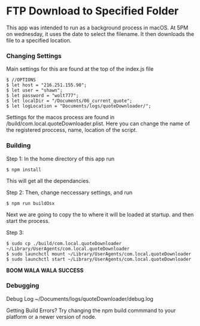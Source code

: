 # FTP Download to Specified Folder

This app was intended to run as a background process in macOS. 
At 5PM on wednesday, it uses the date to select the filename. 
It then downloads the file to a specified location.

### Changing Settings

Main settings for this are found at the top of the index.js file

    $ //OPTIONS
    $ let host = "216.251.155.90";
    $ let user = "shawn";
    $ let password = "wolt777";
    $ let localDir = "/Documents/06_current_quote";
    $ let logLocation = "Documents/logs/quoteDownloader/";

Settings for the macos process are found in /build/com.local.quoteDownloader.plist.
Here you can change the name of the registered proccess, name, location of the script.


### Building

Step 1: In the home directory of this app run

    $ npm install

This will get all the dependancies.

Step 2: Then, change neccessary settings, and run

    $ npm run buildOsx


Next we are going to copy the to where it will be loaded at startup.
and then start the process.

Step 3:

    $ sudo cp ./build/com.local.quoteDownloader ~/Library/UserAgents/com.local.quoteDownloader
    $ sudo launchctl mount ~/Library/UserAgents/com.local.quoteDownloader
    $ sudo launchctl start ~/Library/UserAgents/com.local.quoteDownloader

**BOOM WALA WALA**
**SUCCESS**

### Debugging

Debug Log
~/Documents/logs/quoteDownloader/debug.log

Getting Build Errors?
Try changing the npm build commmand to your platform or a newer version of node.
